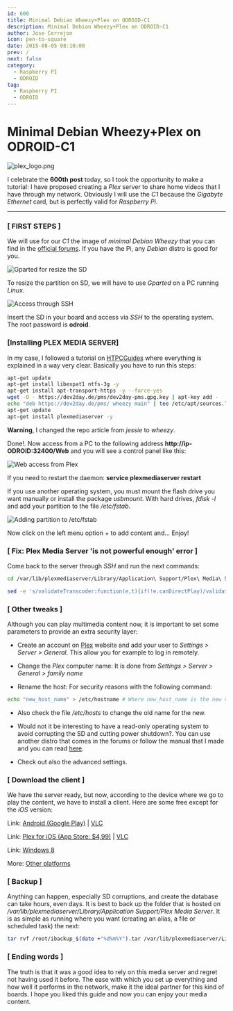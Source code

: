 ```yaml
---
id: 600
title: Minimal Debian Wheezy+Plex on ODROID-C1
description: Minimal Debian Wheezy+Plex on ODROID-C1
author: Jose Cerrejon
icon: pen-to-square
date: 2015-08-05 08:10:00
prev: /
next: false
category:
  - Raspberry PI
  - ODROID
tag:
  - Raspberry PI
  - ODROID
---
```


# Minimal Debian Wheezy+Plex on ODROID-C1

![plex_logo.png](/images/2015/08/plex_logo.png)

I celebrate the **600th post** today, so I took the opportunity to make a tutorial: I have proposed creating a *Plex* server to share home videos that I have through my network. Obviously I will use the *C1* because  the *Gigabyte Ethernet* card, but is perfectly valid for *Raspberry Pi*.

- - -
### [ FIRST STEPS ]

We will use for our *C1* the image of *minimal Debian Wheezy* that you can find in the [official forums](http://forum.odroid.com/viewtopic.php?f=114&t=8084). If you have the Pi, any *Debian* distro is good for you.

![Gparted for resize the SD](/images/2015/08/plex_C1_01.png "Gparted for resize the SD")

To resize the partition on SD, we will have to use *Gparted* on a PC running *Linux*.

![Access through SSH](/images/2015/08/plex_C1_02.png "Access through SSH")

Insert the SD in your board and access via *SSH* to the operating system. The root password is **odroid**.

### [Installing PLEX MEDIA SERVER]

In my case, I followed a tutorial on [HTPCGuides](http://www.htpcguides.com/install-plex-media-server-on-odroid-lubuntu-and-debian/) where everything is explained in a way very clear. Basically you have to run this steps:

```bash
apt-get update
apt-get install libexpat1 ntfs-3g -y
apt-get install apt-transport-https -y --force-yes
wget -O - https://dev2day.de/pms/dev2day-pms.gpg.key | apt-key add -
echo "deb https://dev2day.de/pms/ wheezy main" | tee /etc/apt/sources.list.d/pms.list
apt-get update
apt-get install plexmediaserver -y
```

**Warning**, I changed the repo article from *jessie* to *wheezy*.

Done!. Now access from a PC to the following address **http://ip-ODROID:32400/Web** and you will see a control panel like this:

![Web access from Plex](/images/2015/08/plex_C1_03.png "Web access from Plex")

If you need to restart the daemon: **service plexmediaserver restart**

If you use another operating system, you must mount the flash drive you want manually or install the package *usbmount*. With hard drives, *fdisk -l* and add your partition to the file */etc/fstab*.

![Adding partition to /etc/fstab](/images/2015/08/plex_C1_04.png "Adding partition to /etc/fstab")

Now click on the left menu option + to add content and... Enjoy!

### [ Fix: Plex Media Server 'is not powerful enough' error ]

Come back to the server through *SSH* and run the next commands:

```bash
cd /var/lib/plexmediaserver/Library/Application\ Support/Plex\ Media\ Server/Plug-ins/WebClient.bundle/Contents/Resources/js/

sed -e 's/validateTranscoder:function(e,t){if(!e.canDirectPlay)/validateTranscoder:function(e,t){return false;if(!e.canDirectPlay)/ig' ./plex.js
```

### [ Other tweaks ]

Although you can play multimedia content now, it is important to set some parameters to provide an extra security layer:

* Create an account on [Plex](https://plex.tv/users/sign_up) website and add your user to *Settings > Server > General*. This allow you for example to log in remotely.

* Change the *Plex* computer name: It is done from *Settings > Server > General > family name*

* Rename the host: For security reasons with the following command:

```bash
echo "new_host_name" > /etc/hostname # Where new_host_name is the new name of your host
```

* Also check the file */etc/hosts* to change the old name for the new.

* Would not it be interesting to have a read-only operating system to avoid corrupting the SD and cutting power shutdown?. You can use another distro that comes in the forums or follow the manual that I made and you can read [here](/post.php?id=561).

* Check out also the advanced settings.

### [ Download the client ]

We have the server ready, but now, according to the device where we go to play the content, we have to install a client. Here are some free except for the *iOS* version:

Link: [Android (Google Play)](https://play.google.com/store/apps/details?id=com.plexapp.android) | [VLC](https://play.google.com/store/apps/details?id=org.videolan.vlc)

Link: [Plex for iOS (App Store: $4,99)](https://itunes.apple.com/es/app/plex/id383457673?mt=8) | [VLC](https://itunes.apple.com/es/app/vlc-for-ios/id650377962?mt=8)

Link: [Windows 8](http://apps.microsoft.com/webpdp/app/647bfcf7-7f87-4a72-ad86-2e6274f969e3)

More: [Other platforms](https://plex.tv/downloads#plex-apps)

### [ Backup ]

Anything can happen, especially SD corruptions, and create the database can take hours, even days. It is best to back up the folder that is hosted on */var/lib/plexmediaserver/Library/Application Support/Plex Media Server*. It is as simple as running where you want (creating an alias, a file or scheduled task) the next:

```bash
tar rvf /root/ibackup_$(date +"%d%m%Y").tar /var/lib/plexmediaserver/Library/Application\ Support/Plex\ Media\ Server/
```

### [ Ending words ]

The truth is that it was a good idea to rely on this media server and regret not having used it before. The ease with which you set up everything and how well it performs in the network, make it the ideal partner for this kind of boards. I hope you liked this guide and now you can enjoy your media content.